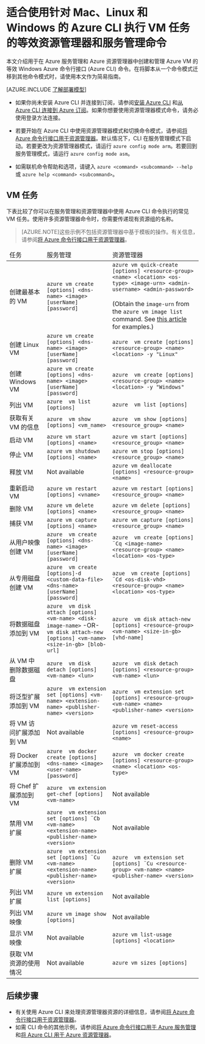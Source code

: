 <properties
	pageTitle="VM 任务的等效 Azure CLI 命令 | Windows Azure"
	description="用于在 Azure 资源管理器和 Azure 服务管理模式下创建和管理 Azure VM 的等效 Azure CLI 命令"
	services="virtual-machines"
	documentationCenter=""
	authors="dlepow"
	manager="timlt"
	editor=""
	tags="azure-resource-manager,azure-service-management"/>

<tags
	ms.service="virtual-machines"
	ms.date="08/28/2015"
	wacn.date="12/31/2015"/>


# 适合使用针对 Mac、Linux 和 Windows 的 Azure CLI 执行 VM 任务的等效资源管理器和服务管理命令
本文介绍用于在 Azure 服务管理和 Azure 资源管理器中创建和管理 Azure VM 的等效 Windows Azure 命令行接口 (Azure CLI) 命令。在将脚本从一个命令模式迁移到其他命令模式时，请使用本文作为简易指南。

[AZURE.INCLUDE [了解部署模型](../includes/learn-about-deployment-models-both-include.md)]



* 如果你尚未安装 Azure CLI 并连接到订阅，请参阅[安装 Azure CLI](/documentation/articles/xplat-cli-install) 和[从 Azure CLI 连接到 Azure 订阅](/documentation/articles/xplat-cli-connect)。如果你想要使用资源管理器模式命令，请务必使用登录方法连接。

* 若要开始在 Azure CLI 中使用资源管理器模式和切换命令模式，请参阅[将 Azure 命令行接口用于资源管理器](/documentation/articles/xplat-cli-azure-resource-manager)。默认情况下，CLI 在服务管理模式下启动。若要更改为资源管理器模式，请运行 `azure config mode arm`。若要回到服务管理模式，请运行 `azure config mode asm`。

* 如需联机命令帮助和选项，请键入 `azure <command> <subcommand> --help` 或 `azure help <command> <subcommand>`。

## VM 任务
下表比较了你可以在服务管理和资源管理器中使用 Azure CLI 命令执行的常见 VM 任务。使用许多资源管理器命令时，你需要传递现有资源组的名称。

> [AZURE.NOTE]这些示例不包括资源管理器中基于模板的操作。有关信息，请参阅[将 Azure 命令行接口用于资源管理器](/documentation/articles/xplat-cli-azure-resource-manager)。

<table><thead>
<tr>
	<td>任务</td>
	<td>服务管理</td>
	<td>资源管理器</td>
</tr>
</thead><tbody>
<tr>
	<td>创建最基本的 VM</td>
	<td><code>azure vm create [options] &lt;dns-name&gt; &lt;image&gt; [userName] [password]</code></td>
	<td><code>azure vm quick-create [options] &lt;resource-group&gt; &lt;name&gt; &lt;location&gt; &lt;os-type&gt; &lt;image-urn&gt; &lt;admin-username&gt; &lt;admin-password&gt;</code><br><br>(Obtain the <code>image-urn</code> from the <code>azure vm image list</code> command. See <a href="../resource-groups-vm-searching/" ms.pgarea="content" ms.cmpgrp="body" ms.cmptyp="link" ms.cmpnm="this article" ms.title="" km.title="" ms.interactiontype="1">this article</a> for examples.)</td>
</tr>
<tr>
	<td>创建 Linux VM</td>
	<td><code>azure vm create [options] &lt;dns-name&gt; &lt;image&gt; [userName] [password]</code></td>
	<td><code>azure  vm create [options] &lt;resource-group&gt; &lt;name&gt; &lt;location&gt; -y "Linux"</code></td>
</tr>
<tr>
	<td>创建 Windows VM</td>
	<td><code>azure vm create [options] &lt;dns-name&gt; &lt;image&gt; [userName] [password]</code></td>
	<td><code>azure  vm create [options] &lt;resource-group&gt; &lt;name&gt; &lt;location&gt; -y "Windows"</code></td>
</tr>
<tr>
	<td>列出 VM</td>
	<td><code>azure  vm list [options]</code></td>
	<td><code>azure  vm list [options]</code></td>
</tr>
<tr>
	<td>获取有关 VM 的信息</td>
	<td><code>azure  vm show [options] &lt;vm_name&gt;</code></td>
	<td><code>azure  vm show [options] &lt;resource_group&gt; &lt;name&gt;</code></td>
</tr>
<tr>
	<td>启动 VM</td>
	<td><code>azure vm start [options] &lt;name&gt;</code></td>
	<td><code>azure vm start [options] &lt;resource_group&gt; &lt;name&gt;</code></td>
</tr>
<tr>
	<td>停止 VM</td>
	<td><code>azure vm shutdown [options] &lt;name&gt;</code></td>
	<td><code>azure vm stop [options] &lt;resource_group&gt; &lt;name&gt;</code></td>
</tr>
<tr>
	<td>释放 VM</td>
	<td>Not available</td>
	<td><code>azure vm deallocate [options] &lt;resource-group&gt; &lt;name&gt;</code></td>
</tr>
<tr>
	<td>重新启动 VM</td>
	<td><code>azure vm restart [options] &lt;vname&gt;</code></td>
	<td><code>azure vm restart [options] &lt;resource_group&gt; &lt;name&gt;</code></td>
</tr>
<tr>
	<td>删除 VM</td>
	<td><code>azure vm delete [options] &lt;name&gt;</code></td>
	<td><code>azure vm delete [options] &lt;resource_group&gt; &lt;name&gt;</code></td>
</tr>
<tr>
	<td>捕获 VM</td>
	<td><code>azure vm capture [options] &lt;name&gt;</code></td>
	<td><code>azure vm capture [options] &lt;resource_group&gt; &lt;name&gt;</code></td>
</tr>
<tr>
	<td>从用户映像创建 VM</td>
	<td><code>azure  vm create [options] &lt;dns-name&gt; &lt;image&gt; [userName] [password]</code></td>
	<td><code>azure  vm create [options] ¨Cq &lt;image-name&gt; &lt;resource-group&gt; &lt;name&gt; &lt;location&gt; &lt;os-type&gt;</code></td>
</tr>
<tr>
	<td>从专用磁盘创建 VM</td>
	<td><code>azure  vm create [options]-d &lt;custom-data-file&gt; &lt;dns-name&gt; [userName] [password]</code></td>
	<td><code>azue  vm create [options] ¨Cd &lt;os-disk-vhd&gt; &lt;resource-group&gt; &lt;name&gt; &lt;location&gt; &lt;os-type&gt;</code></td>
</tr>
<tr>
	<td>将数据磁盘添加到 VM</td>
	<td><code>azure  vm disk attach [options] &lt;vm-name&gt; &lt;disk-image-name&gt;</code> -OR- <br>  <code>vm disk attach-new [options] &lt;vm-name&gt; &lt;size-in-gb&gt; [blob-url]</code></td>
	<td><code>azure  vm disk attach-new [options] &lt;resource-group&gt; &lt;vm-name&gt; &lt;size-in-gb&gt; [vhd-name]</code></td>
</tr>
<tr>
	<td>从 VM 中删除数据磁盘</td>
	<td><code>azure  vm disk detach [options] &lt;vm-name&gt; &lt;lun&gt;</code></td>
	<td><code>azure  vm disk detach [options] &lt;resource-group&gt; &lt;vm-name&gt; &lt;lun&gt;</code></td>
</tr>
<tr>
	<td>将泛型扩展添加到 VM</td>
	<td><code>azure  vm extension set [options] &lt;vm-name&gt; &lt;extension-name&gt; &lt;publisher-name&gt; &lt;version&gt;</code></td>
	<td><code>azure  vm extension set [options] &lt;resource-group&gt; &lt;vm-name&gt; &lt;name&gt; &lt;publisher-name&gt; &lt;version&gt;</code></td>
</tr>
<tr>
	<td>将 VM 访问扩展添加到 VM</td>
	<td>Not available</td>
	<td><code>azure vm reset-access [options] &lt;resource-group&gt; &lt;name&gt;</code></td>
</tr>
<tr>
	<td>将 Docker 扩展添加到 VM</td>
	<td><code>azure  vm docker create [options] &lt;dns-name&gt; &lt;image&gt; &lt;user-name&gt; [password]</code></td>
	<td><code>azure  vm docker create [options] &lt;resource-group&gt; &lt;name&gt; &lt;location&gt; &lt;os-type&gt;</code></td>
</tr>
<tr>
	<td>将 Chef 扩展添加到 VM</td>
	<td><code>azure  vm extension get-chef [options] &lt;vm-name&gt;</code></td>
	<td>Not available</td>
</tr>
<tr>
	<td>禁用 VM 扩展</td>
	<td><code>azure  vm extension set [options] ¨Cb &lt;vm-name&gt; &lt;extension-name&gt; &lt;publisher-name&gt; &lt;version&gt;</code></td>
	<td>Not available</td>
</tr>
<tr>
	<td>删除 VM 扩展</td>
	<td><code>azure  vm extension set [options] ¨Cu &lt;vm-name&gt; &lt;extension-name&gt; &lt;publisher-name&gt; &lt;version&gt;</code></td>
	<td><code>azure  vm extension set [options] ¨Cu &lt;resource-group&gt; &lt;vm-name&gt; &lt;name&gt; &lt;publisher-name&gt; &lt;version&gt;</code></td>
</tr>
<tr>
	<td>列出 VM 扩展</td>
	<td><code>azure vm extension list [options]</code></td>
	<td>Not available</td>
</tr>
<tr>
	<td>列出 VM 映像</td>
	<td><code>azure vm image show [options]</code></td>
	<td>Not available</td>
</tr>
<tr>
	<td>显示 VM 映像</td>
	<td>Not available</td>
	<td><code>azure vm list-usage [options] &lt;location&gt;</code></td>
</tr>
<tr>
	<td>获取 VM 资源的使用情况</td>
	<td>Not available</td>
	<td><code>azure vm sizes [options]</code></td>
</tr>
</tbody></table>


## 后续步骤

* 有关使用 Azure CLI 来处理资源管理器资源的详细信息，请参阅[将 Azure 命令行接口用于资源管理器](/documentation/articles/xplat-cli-azure-resource-manager)。
* 如需 CLI 命令的其他示例，请参阅[将 Azure 命令行接口用于 Azure 服务管理](/documentation/articles/virtual-machines-command-line-tools)和[将 Azure CLI 用于 Azure 资源管理器](/documentation/articles/azure-cli-arm-commands)。

<!---HONumber=Mooncake_1221_2015-->